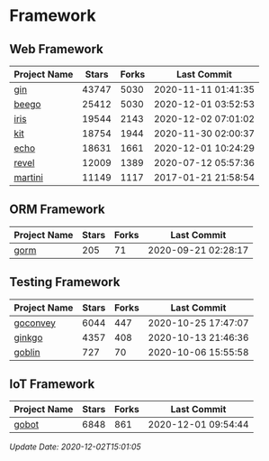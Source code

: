 # Framework

## Web Framework
| Project Name | Stars | Forks | Last Commit |
| ------------ | ----- | ----- | ----------- |
| [gin](https://github.com/gin-gonic/gin) | 43747 | 5030 | 2020-11-11 01:41:35 |
| [beego](https://github.com/astaxie/beego) | 25412 | 5030 | 2020-12-01 03:52:53 |
| [iris](https://github.com/kataras/iris) | 19544 | 2143 | 2020-12-02 07:01:02 |
| [kit](https://github.com/go-kit/kit) | 18754 | 1944 | 2020-11-30 02:00:37 |
| [echo](https://github.com/labstack/echo) | 18631 | 1661 | 2020-12-01 10:24:29 |
| [revel](https://github.com/revel/revel) | 12009 | 1389 | 2020-07-12 05:57:36 |
| [martini](https://github.com/go-martini/martini) | 11149 | 1117 | 2017-01-21 21:58:54 |

## ORM Framework
| Project Name | Stars | Forks | Last Commit |
| ------------ | ----- | ----- | ----------- |
| [gorm](https://github.com/jinzhu/gorm) | 205 | 71 | 2020-09-21 02:28:17 |

## Testing Framework
| Project Name | Stars | Forks | Last Commit |
| ------------ | ----- | ----- | ----------- |
| [goconvey](https://github.com/smartystreets/goconvey) | 6044 | 447 | 2020-10-25 17:47:07 |
| [ginkgo](https://github.com/onsi/ginkgo) | 4357 | 408 | 2020-10-13 21:46:36 |
| [goblin](https://github.com/franela/goblin) | 727 | 70 | 2020-10-06 15:55:58 |

## IoT Framework
| Project Name | Stars | Forks | Last Commit |
| ------------ | ----- | ----- | ----------- |
| [gobot](https://github.com/hybridgroup/gobot) | 6848 | 861 | 2020-12-01 09:54:44 |

*Update Date: 2020-12-02T15:01:05*